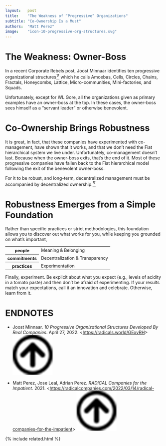 ```yaml
---
layout:   post
title:    "The Weakness of “Progressive” Organizations"
subtitle: "Co-Ownership Is a Must"
authors:  "Matt Perez"
image:    "icon-10-progressive-org-structures.svg"
---
```


<div style="display:none;">
 <p>Co-management is a move away from the <span class="_paradigm">Fiat</span> hierarchy, and that&rsquo;s good. But it doesn&rsquo;t last: we must have co-ownership for robust and stable governance.</p>
</div>

<h1>The Weakness: Owner-Boss</h1>
 <p>In a recent Corporate Rebels post, Joost Minnaar identifies ten progressive organizational structures<a href="#en01"><sup id="bm01">&hairsp;&nabla;&hairsp;</sup></a> which he calls Amoebas, Cells, Circles, Chains, Fractals, Honeycombs, Lattice, Micro-communities, Mini-factories, and Squads.</p>
 <p>Unfortunately, except for WL Gore, all the organizations given as primary examples have an owner-boss at the top. In these cases, the owner-boss sees himself as a “servant leader” or otherwise benevolent.</p>

<h1>Co-Ownership Brings Robustness</h1>
 <p>It is great, in fact, that these companies have experimented with co-management, have shown that it works, and that we don&rsquo;t need the <span class="_paradigm">Fiat</span> hierarchical system we live under. Unfortunately, co-management doesn&rsquo;t last. Because when the owner-boss exits, that&rsquo;s the end of it. Most of these progressive companies have fallen back to the <span class="_paradigm">Fiat</span> hierarchical model following the exit of the benevolent owner-boss.</p>
 <p>For it to be robust, and long-term, decentralized management must be accompanied by decentralized ownership.<a href="#en02"><sup id="bm02">&hairsp;&nabla;&hairsp;</sup></a></p>

<h1>Robustness Emerges from a Simple Foundation</h1>
 <p>Rather than specific practices or strict methodologies, this foundation allows you to discover out what works for you, while keeping you grounded on what&rsquo;s important,</p>
  <div class="_center">
   <table class="_h2table">
    <tr>
     <th>people</th>
     <td>Meaning & Belonging</td>
    </tr>
    <tr>
     <th>commitments</th>
     <td>Decentralization & Transparency</td>
    </tr>
    <tr>
     <th>practices</th>
     <td>Experimentation</td>
    </tr>
   </table>
  </div>
 <p>Finally, experiment. Be explicit about what you expect (<eg>e.g.</eg>, levels of acidity in a tomato paste) and then don&rsquo;t be afraid of experimenting. If your results match your expectations, call it an innovation and celebrate. Otherwise, learn from it.</p>

<h1 class="_section">ENDNOTES</h1>
 <ul>
  <li id="en01">
   <p class="_list-item">
    Joost Minnaar.
    <em>10 Progressive Organizational Structures Developed By Real Companies</em>.
    April 27, 2022.
    &lt;<a href="https://radicals.world/GExvRH" target="_blank">https://radicals.world/GExvRH</a>&gt;
    <a class="_uparrow" href="#bm01"><img src="/assets/img/arrow-up-icon.png"></a>
   </p>
  </li>
  <li id="en02">
   <p class="_list-item">
    Matt Perez, Jose Leal, Adrian Perez.
    <em>RADICAL Companies for the Impatient.</em>
    2021.
    &lt;<a href="https://radicalcompanies.com/2022/03/14/radical-companies-for-the-impatient" target="_blank">https://radicalcompanies.com/2022/03/14/radical-companies-for-the-impatient</a>&gt;
    <a class="_uparrow" href="#bm02"><img src="/assets/img/arrow-up-icon.png"></a>
   </p>
  </li>
 </ul>

{% include related.html %}
